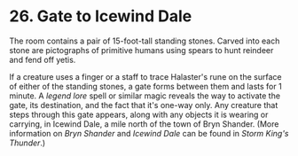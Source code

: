 # 26. Gate to Icewind Dale

The room contains a pair of 15-foot-tall standing stones. Carved into each stone are pictographs of primitive humans using spears to hunt reindeer and fend off yetis.

If a creature uses a finger or a staff to trace Halaster's rune on the surface of either of the standing stones, a gate forms between them and lasts for 1 minute. A *legend lore* spell or similar magic reveals the way to activate the gate, its destination, and the fact that it's one-way only. Any creature that steps through this gate appears, along with any objects it is wearing or carrying, in Icewind Dale, a mile north of the town of Bryn Shander. (More information on *Bryn Shander* and *Icewind Dale* can be found in *Storm King's Thunder*.)